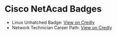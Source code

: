 # Cisco NetAcad Badges

- Linux Unhatched Badge: [View on Credly](https://www.credly.com/badges/dabab186-f52d-4fb1-8919-e0a8df9b6d34)
- Network Technician Career Path: [View on Credly](https://www.credly.com/badges/867d3006-4d7b-4dbb-8420-04e81c322d16)

